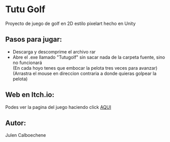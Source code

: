 # Tutu Golf  
Proyecto de juego de golf en 2D estilo pixelart hecho en Unity

## Pasos para jugar:  
- Descarga y descomprime el archivo rar
- Abre el .exe llamado "Tutugolf" sin sacar nada de la carpeta fuente, sino no funcionará  
(En cada hoyo tenes que embocar la pelota tres veces para avanzar)  
(Arrastra el mouse en direccion contraria a donde quieras golpear la pelota)

## Web en Itch.io:  
Podes ver la pagina del juego haciendo click [AQUI](https://julenrc.itch.io/tutugolf-alpha-01)

## Autor:  
Julen Calboechene
